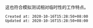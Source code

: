 
这也符合模拟测试相对临时性的工作特点。

    Created at: 2020-10-16T15:28:50+08:00
    Updated at: 2020-10-16T15:28:50+08:00

